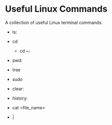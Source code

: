 # Useful Linux Commands

A collection of useful Linux terminal commands.

- ls: 

- cd <directory>
  - cd ~:
  
- pwd:

- tree

- sudo

- clear:

- history:

- cat <file_name>

- | 
